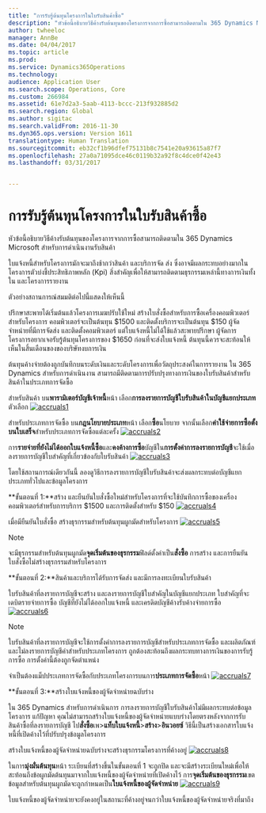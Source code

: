 ```yaml
---
title: "การรับรู้ต้นทุนโครงการในใบรับสินค้าซื้อ"
description: "หัวข้อนี้อธิบายวิธีค้างรับต้นทุนของโครงการจากการซื้อสามารถติดตามใน 365 Dynamics Microsoft สำหรับการดำเนินงานรับสินค้า"
author: twheeloc
manager: AnnBe
ms.date: 04/04/2017
ms.topic: article
ms.prod: 
ms.service: Dynamics365Operations
ms.technology: 
audience: Application User
ms.search.scope: Operations, Core
ms.custom: 266984
ms.assetid: 61e7d2a3-5aab-4113-bccc-213f932885d2
ms.search.region: Global
ms.author: sigitac
ms.search.validFrom: 2016-11-30
ms.dyn365.ops.version: Version 1611
translationtype: Human Translation
ms.sourcegitcommit: eb32cf1b96dfef75131b8c7541e20a93615a87f7
ms.openlocfilehash: 27a0a71095dce46c0119b32a92f8c4dce0f42e43
ms.lasthandoff: 03/31/2017


---
```


# <a name="project-cost-accrual-on-purchase-receipts"></a>การรับรู้ต้นทุนโครงการในใบรับสินค้าซื้อ

หัวข้อนี้อธิบายวิธีค้างรับต้นทุนของโครงการจากการซื้อสามารถติดตามใน 365 Dynamics Microsoft สำหรับการดำเนินงานรับสินค้า 

ใบแจ้งหนี้สำหรับโครงการมักจะมาถึงช้ากว่าสินค้า และบริการจัด ส่ง ซึ่งอาจมีผลกระทบอย่างมากในโครงการตัวบ่งชี้ประสิทธิภาพหลัก (Kpi) สิ่งสำคัญเพื่อให้สามารถติดตามธุรกรรมเหล่านี้ทางการเงินทั้งใน และโครงการรายงาน

ตัวอย่างสถานการณ์สมมติต่อไปนี้แสดงให้เห็นนี้ 

ปรึกษาสะพายได้เริ่มต้นแล้วโครงการเมฆปรับใช้ใหม่ สร้างใบสั่งซื้อสำหรับการซื้อเครื่องคอมพิวเตอร์สำหรับโครงการ คอมพิวเตอร์จะเป็นต้นทุน $1500 และติดตั้งบริการจะเป็นต้นทุน $150 ผู้จัดจำหน่ายที่มีการจัดส่ง และติดตั้งคอมพิวเตอร์ แต่ใบแจ้งหนี้ไม่ได้ใช้แล้วสะพายปรึกษา ผู้จัดการโครงการอยากเจอรับรู้ต้นทุนโครงการของ $1650 ก่อนที่จะส่งใบแจ้งหนี้ ต้นทุนนี้ควรจะสะท้อนให้เห็นในสิ้นเดือนของของบริษัทงบการเงิน 

ต้นทุนค้างจ่ายต้องถูกบันทึกบนระดับเงินและระดับโครงการเพื่อวัตถุประสงค์ในการรายงาน ใน 365 Dynamics สำหรับการดำเนินงาน สามารถมีติดตามการปรับปรุงทางการเงินของใบรับสินค้าสำหรับสินค้าในประเภทการจัดซื้อ 

สำหรับสินค้า บน**พารามิเตอร์บัญชีเจ้าหนี้**หน้า เลือก**การลงรายการบัญชีใบรับสินค้าในบัญชีแยกประเภท**ตัวเลือก
[![accruals1](./media/accruals1-1024x409.png)](./media/accruals1.png) 

สำหรับประเภทการจัดซื้อ บน**กฎนโยบายประเภท**หน้า เลือก**ซื้อ**นโยบาย จากนั้นเลือก**ค่าใช้จ่ายการซื้อตั้งบนใบเสร็จ**สำหรับประเภทการจัดซื้อแต่ละครั้ง
[![accruals2](./media/accruals2-1024x569.png)](./media/accruals2.png) 

การ**รายจ่ายที่ยังไม่ได้ออกใบแจ้งหนี้ซื้อ**และ**คงค้างการซื้อ**บัญชีใน**การตั้งค่าการลงรายการบัญชี**จะใช้เมื่อลงรายการบัญชีใบสำคัญที่เกี่ยวข้องกับใบรับสินค้า
[![accruals3](./media/accruals3-1024x429.png)](./media/accruals3.png) 

โดยใช้สถานการณ์เดียวกันนี้ ลองดูวิธีการลงรายการบัญชีใบรับสินค้าจะส่งผลกระทบต่อบัญชีแยกประเภททั่วไปและข้อมูลโครงการ 

**ขั้นตอนที่ 1:**สร้าง และยืนยันใบสั่งซื้อใหม่สำหรับโครงการที่จะใช้บันทึกการซื้อของเครื่องคอมพิวเตอร์สำหรับการบริการ $1500 และการติดตั้งสำหรับ $150
[![accruals4](./media/accruals4-1024x497.png)](./media/accruals4.png) 

เมื่อมียืนยันใบสั่งซื้อ สร้างธุรกรรมสำหรับต้นทุนผูกมัดสำหรับโครงการ 
[![accruals5](./media/accruals5-1024x219.png)](./media/accruals5.png) 

> [!NOTE]
> จะมีธุรกรรมสำหรับต้นทุนผูกมัด**จุดเริ่มต้นของธุรกรรม**ฟิลด์ตั้งค่าเป็น**สั่งซื้อ** การสร้าง และการยืนยันใบสั่งซื้อไม่สร้างธุรกรรมสำหรับโครงการ 

**ขั้นตอนที่ 2:**สินค้าและบริการได้รับการจัดส่ง และมีการลงทะเบียนใบรับสินค้า 

ใบรับสินค้าที่ลงรายการบัญชีจะสร้าง และลงรายการบัญชีใบสำคัญในบัญชีแยกประเภท ใบสำคัญที่จะเดบิตรายจ่ายการซื้อ บัญชีที่ยังไม่ได้ออกใบแจ้งหนี้ และเครดิตบัญชีค้างรับค้างจ่ายการซื้อ 
[![accruals6](./media/accruals6-1024x214.png)](./media/accruals6.png)

> [!NOTE]
> ใบรับสินค้าที่ลงรายการบัญชีจะใช้การตั้งค่าการลงรายการบัญชีสำหรับประเภทการจัดซื้อ และผลิตภัณฑ์ และไม่ลงรายการบัญชีค่าสำหรับประเภทโครงการ ถูกต้องสะท้อนถึงผลกระทบทางการเงินของการรับรู้การซื้อ การตั้งค่านี้ต้องถูกจัดตำแหน่ง 

จำเป็นต้องแม็ปประเภทการจัดซื้อกับประเภทโครงการบนการ**ประเภทการจัดซื้อ**หน้า
[![accruals7](./media/accruals7-1024x390.png)](./media/accruals7.png)

**ขั้นตอนที่ 3:**สร้างใบแจ้งหนี้ของผู้จัดจำหน่ายฉบับร่าง 

ใน 365 Dynamics สำหรับการดำเนินการ การลงรายการบัญชีใบรับสินค้าไม่มีผลกระทบต่อข้อมูลโครงการ แก้ปัญหา คุณไม่สามารถสร้างใบแจ้งหนี้ของผู้จัดจำหน่ายแบบร่างโดยตรงหลังจากการรับสินค้าซื้อที่ลงรายการบัญชี ไป**สั่งซื้อ**เพ&gt;**แท็บใบแจ้งหนี้**&gt;**สร้าง**&gt;**อินวอยซ์** วิธีนี้เป็นสร้างเอกสารใบแจ้งหนี้ที่เปิดค้างไว้ที่ปรับปรุงข้อมูลโครงการ 

สร้างใบแจ้งหนี้ของผู้จัดจำหน่ายฉบับร่างจะสร้างธุรกรรมโครงการที่ค้างอยู่ 
[![accruals8](./media/accruals8-1024x225.png)](./media/accruals8.png) 

ในการ**มุ่งมั่นต้นทุน**หน้า ระเบียนที่สร้างขึ้นในขั้นตอนที่ 1 จะถูกปิด และจะมีสร้างระเบียนใหม่เพื่อให้สะท้อนถึงข้อผูกมัดต้นทุนมาจากใบแจ้งหนี้ของผู้จัดจำหน่ายที่เปิดค้างไว้ การ**จุดเริ่มต้นของธุรกรรม**เขตข้อมูลสำหรับต้นทุนผูกมัดจะถูกกำหนดเป็น**ใบแจ้งหนี้ของผู้จัดจำหน่าย**
[![accruals9](./media/accruals9-1024x200.png)](./media/accruals9.png)

ใบแจ้งหนี้ของผู้จัดจำหน่ายจะยังคงอยู่ในสถานะที่ค้างอยู่จนกว่าใบแจ้งหนี้ของผู้จัดจำหน่ายจริงที่มาถึง


